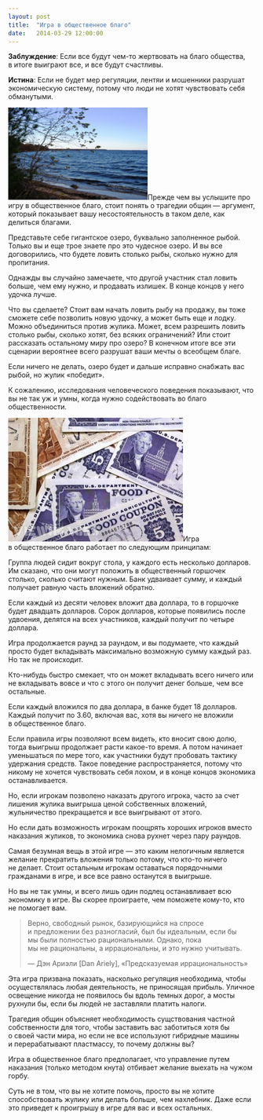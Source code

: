 ```yaml
---
layout: post
title:  "Игра в общественное благо"
date:   2014-03-29 12:00:00
---
```

<p><strong>Заблуждение</strong>: Если все будут чем-то жертвовать на благо общества, в итоге выиграют все, и все будут счастливы.</p>
<p><strong>Истина</strong>: Если не будет мер регуляции, лентяи и мошенники разрушат экономическую систему, потому что люди не хотят чувствовать себя обманутыми.</p>
<p><a rel="attachment wp-att-725" href="http://youarenotsosmart.ru/2012/10/the-public-goods-game/castle-rock-lake-fishing/"><img height="188" width="284" alt="" src="/img/the-public-goods-game/Castle-Rock-Lake-Fishing-300x225.jpg" title="Castle Rock Lake Fishing" class="alignleft size-medium wp-image-725" /></a>Прежде чем вы услышите про игру в общественное благо, стоит понять о трагедии общин — аргумент, который показывает вашу несостоятельность в таком деле, как делиться благами.</p>
<p>Представьте себе гигантское озеро, буквально заполненное рыбой. Только вы и еще трое знаете про это чудесное озеро. И вы все договорились, что будете ловить столько рыбы, сколько нужно для пропитания.</p>
<p>Однажды вы случайно замечаете, что другой участник стал ловить больше, чем ему нужно, и продавать излишек. В конце концов у него удочка лучше.</p>
<p><span id="more-724"></span>Что вы сделаете? Стоит вам начать ловить рыбу на продажу, вы тоже сможете себе позволить новую удочку, а может быть еще и лодку. Можно объединиться против жулика. Может, всем разрешить ловить столько рыбы, сколько хотят, без всяких ограничений? Или стоит рассказать остальному миру про озеро? В конечном итоге все эти сценарии вероятнее всего разрушат ваши мечты о всеобщем благе.</p>
<p>Если ничего не делать, озеро будет и дальше исправно снабжать вас рыбой, но жулик «победит».</p>
<p>К сожалению, исследования человеческого поведения показывают, что вы не так уж и умны, когда нужно содействовать во благо общественности.</p>
<p><a rel="attachment wp-att-726" href="http://youarenotsosmart.ru/2012/10/the-public-goods-game/foodstamps/"><img height="252" width="356" alt="" src="/img/the-public-goods-game/foodstamps.jpg" title="foodstamps" class="alignright size-full wp-image-726" /></a>Игра в общественное благо работает по следующим принципам:</p>
<p>Группа людей сидит вокруг стола, у каждого есть несколько долларов. Им сказано, что они могут положить в общественный горшочек столько, сколько считают нужным. Банк удваивает сумму, и каждый получает равную часть вложений обратно.</p>
<p>Если каждый из десяти человек вложит два доллара, то в горшочке будет двадцать долларов. Сорок долларов, которые появились после удвоения, делятся на всех участников, каждый получит по четыре доллара.</p>
<p>Игра продолжается раунд за раундом, и вы подумаете, что каждый просто будет вкладывать максимально возможную сумму каждый раз. Но так не происходит.</p>
<p>Кто-нибудь быстро смекает, что он может вкладывать всего ничего или не вкладывать вовсе и что с этого он получит денег больше, чем все остальные.</p>
<p>Если каждый вложился по два доллара, в банке будет 18 долларов. Каждый получит по 3.60, включая вас, хотя вы ничего не вложили в общественное благо.</p>
<p>Если правила игры позволяют всем видеть, кто вносит свою долю, тогда выигрыш продолжает расти какое-то время. А потом начинает уменьшаться по мере того, как участники будут пробовать тактику удержания средств. Такое поведение распространяется, потому что никому не хочется чувствовать себя лохом, и в конце концов экономика останавливается.</p>
<p>Но, если игрокам позволено наказать другого игрока, часто за счет лишения жулика выигрыша ценой собственных вложений, жульничество прекращается и все выигрывают от этого.</p>
<p>Но если дать возможность игрокам поощрять хороших игроков вместо наказания жуликов, то экономика снова рухнет через пару раундов.</p>
<p>Самая безумная вещь в этой игре — это каким нелогичным является желание прекратить вложения только потому, что кто-то ничего не делает. Стоит остальным игрокам оставаться порядочными гражданами в игре, и все все равно останутся в выигрыше.</p>
<p>Но вы не так умны, и всего лишь один подлец останавливает всю экономику в игре. Вы скорее проиграете, чем поможете кому-то, кто не помогает вам.</p>
<blockquote><p>Верно, свободный рынок, базирующийся на спросе и предложении без разногласий, был бы идеальным, если бы мы были полностью рациональными. Однако, пока мы не рациональны, а иррациональны, и это нужно учитывать.</p>
<p>— Дэн Ариэли [Dan Ariely], «Предсказуемая иррациональность»</p></blockquote>
<p>Эта игра призвана показать, насколько регуляция необходима, чтобы осуществлялась любая деятельность, не приносящая прибыль. Уличное освещение никогда не появилось бы вдоль темных дорог, а мосты рухнули бы, если бы людей не заставляли платить налоги.</p>
<p>Трагедия общин объясняет необходимость сущствования частной собственности для того, чтобы заставить вас заботиться хотя бы о своей части мира, но если не все используют гибридные машины и перерабатывают пластмассу, то почему должны вы?</p>
<p>Игра в общественное благо предполагает, что управление путем наказания (только методом кнута) отбивает желание выехать на чужом горбу.</p>
<p>Суть не в том, что вы не хотите помочь, просто вы не хотите способствовать жулику или делать больше, чем нахлебник. Даже если это приведет к проигрышу в игре для вас и всех остальных.</p>
